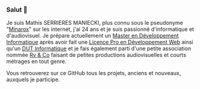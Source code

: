 ### Salut 👋
Je suis Mathis SERRIERES MANIECKI, plus connu sous le pseudonyme "[Minarox](https://www.youtube.com/channel/UCznR2syShlluEzWRoD7XZRQ)" sur les internet, j'ai 24 ans et je suis passionné d'informatique et d'audiovisuel.
Je prépare actuellement un [Master en Développement Informatique](https://www.epsi.fr/programmes/ingenierie-informatique/) après avoir fait une [Licence Pro en Développement Web](https://iut.univ-amu.fr/diplomes/licence-professionnelle-application-developpement-web-bigdata-ecommerce) ainsi qu'un [DUT Informatique](https://iut.univ-tlse3.fr/dut-informatique) et je fais également parti d'une petite association nommée [Rv & Co](https://www.youtube.com/channel/UCbTaxj24z8viOFR6NXMKurQ) faisant de petites productions audiovisuelles et courts métrages en tout genre.

Vous retrouverez sur ce GitHub tous les projets, anciens et nouveaux, auxquels je participe.

<!--
**Minarox/Minarox** is a ✨ _special_ ✨ repository because its `README.md` (this file) appears on your GitHub profile.

Here are some ideas to get you started:

- 🔭 I’m currently working on ...
- 🌱 I’m currently learning ...
- 👯 I’m looking to collaborate on ...
- 🤔 I’m looking for help with ...
- 💬 Ask me about ...
- 📫 How to reach me: ...
- 😄 Pronouns: ...
- ⚡ Fun fact: ...
-->
